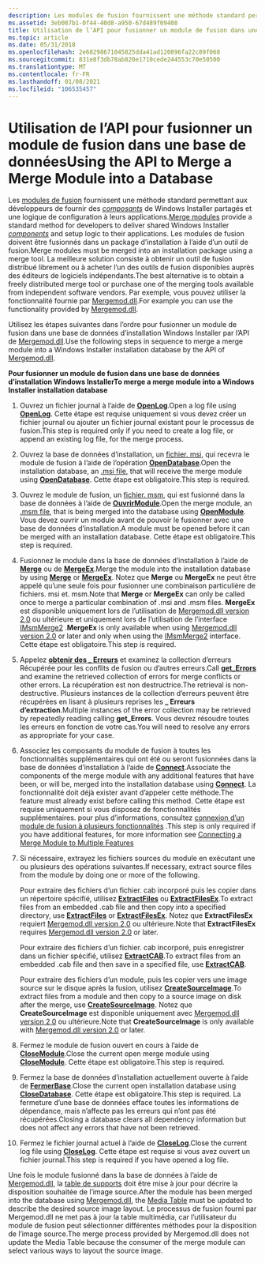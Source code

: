 ```yaml
---
description: Les modules de fusion fournissent une méthode standard permettant aux développeurs de fournir des composants de Windows Installer partagés et une logique de configuration à leurs applications.
ms.assetid: 3eb087b1-0f44-40d8-a950-67d489f09408
title: Utilisation de l’API pour fusionner un module de fusion dans une base de données
ms.topic: article
ms.date: 05/31/2018
ms.openlocfilehash: 2e68298671045825dda41ad120896fa22c89f068
ms.sourcegitcommit: 831e8f3db78ab820e1710cede244553c70e50500
ms.translationtype: MT
ms.contentlocale: fr-FR
ms.lasthandoff: 01/08/2021
ms.locfileid: "106535457"
---
```

# <a name="using-the-api-to-merge-a-merge-module-into-a-database"></a><span data-ttu-id="4d5e4-103">Utilisation de l’API pour fusionner un module de fusion dans une base de données</span><span class="sxs-lookup"><span data-stu-id="4d5e4-103">Using the API to Merge a Merge Module into a Database</span></span>

<span data-ttu-id="4d5e4-104">Les [modules de fusion](merge-modules.md) fournissent une méthode standard permettant aux développeurs de fournir des [*composants*](c-gly.md) de Windows Installer partagés et une logique de configuration à leurs applications.</span><span class="sxs-lookup"><span data-stu-id="4d5e4-104">[Merge modules](merge-modules.md) provide a standard method for developers to deliver shared Windows Installer [*components*](c-gly.md) and setup logic to their applications.</span></span> <span data-ttu-id="4d5e4-105">Les modules de fusion doivent être fusionnés dans un package d’installation à l’aide d’un outil de fusion.</span><span class="sxs-lookup"><span data-stu-id="4d5e4-105">Merge modules must be merged into an installation package using a merge tool.</span></span> <span data-ttu-id="4d5e4-106">La meilleure solution consiste à obtenir un outil de fusion distribué librement ou à acheter l’un des outils de fusion disponibles auprès des éditeurs de logiciels indépendants.</span><span class="sxs-lookup"><span data-stu-id="4d5e4-106">The best alternative is to obtain a freely distributed merge tool or purchase one of the merging tools available from independent software vendors.</span></span> <span data-ttu-id="4d5e4-107">Par exemple, vous pouvez utiliser la fonctionnalité fournie par [Mergemod.dll](merge-module-automation.md).</span><span class="sxs-lookup"><span data-stu-id="4d5e4-107">For example you can use the functionality provided by [Mergemod.dll](merge-module-automation.md).</span></span>

<span data-ttu-id="4d5e4-108">Utilisez les étapes suivantes dans l’ordre pour fusionner un module de fusion dans une base de données d’installation Windows Installer par l’API de [Mergemod.dll](merge-module-automation.md).</span><span class="sxs-lookup"><span data-stu-id="4d5e4-108">Use the following steps in sequence to merge a merge module into a Windows Installer installation database by the API of [Mergemod.dll](merge-module-automation.md).</span></span>

<span data-ttu-id="4d5e4-109">**Pour fusionner un module de fusion dans une base de données d’installation Windows Installer**</span><span class="sxs-lookup"><span data-stu-id="4d5e4-109">**To merge a merge module into a Windows Installer installation database**</span></span>

1.  <span data-ttu-id="4d5e4-110">Ouvrez un fichier journal à l’aide de [**OpenLog**](/windows/win32/api/mergemod/nf-mergemod-imsmmerge-openlog).</span><span class="sxs-lookup"><span data-stu-id="4d5e4-110">Open a log file using [**OpenLog**](/windows/win32/api/mergemod/nf-mergemod-imsmmerge-openlog).</span></span> <span data-ttu-id="4d5e4-111">Cette étape est requise uniquement si vous devez créer un fichier journal ou ajouter un fichier journal existant pour le processus de fusion.</span><span class="sxs-lookup"><span data-stu-id="4d5e4-111">This step is required only if you need to create a log file, or append an existing log file, for the merge process.</span></span>
2.  <span data-ttu-id="4d5e4-112">Ouvrez la base de données d’installation, un [fichier. msi](windows-installer-file-extensions.md), qui recevra le module de fusion à l’aide de l’opération [**OpenDatabase**](/windows/win32/api/mergemod/nf-mergemod-imsmmerge-opendatabase).</span><span class="sxs-lookup"><span data-stu-id="4d5e4-112">Open the installation database, an [.msi file](windows-installer-file-extensions.md), that will receive the merge module using [**OpenDatabase**](/windows/win32/api/mergemod/nf-mergemod-imsmmerge-opendatabase).</span></span> <span data-ttu-id="4d5e4-113">Cette étape est obligatoire.</span><span class="sxs-lookup"><span data-stu-id="4d5e4-113">This step is required.</span></span>
3.  <span data-ttu-id="4d5e4-114">Ouvrez le module de fusion, un [fichier. msm](windows-installer-file-extensions.md), qui est fusionné dans la base de données à l’aide de [**OuvrirModule**](/windows/win32/api/mergemod/nf-mergemod-imsmmerge-openmodule).</span><span class="sxs-lookup"><span data-stu-id="4d5e4-114">Open the merge module, an [.msm file](windows-installer-file-extensions.md), that is being merged into the database using [**OpenModule**](/windows/win32/api/mergemod/nf-mergemod-imsmmerge-openmodule).</span></span> <span data-ttu-id="4d5e4-115">Vous devez ouvrir un module avant de pouvoir le fusionner avec une base de données d’installation.</span><span class="sxs-lookup"><span data-stu-id="4d5e4-115">A module must be opened before it can be merged with an installation database.</span></span> <span data-ttu-id="4d5e4-116">Cette étape est obligatoire.</span><span class="sxs-lookup"><span data-stu-id="4d5e4-116">This step is required.</span></span>
4.  <span data-ttu-id="4d5e4-117">Fusionnez le module dans la base de données d’installation à l’aide de [**Merge**](/windows/win32/api/mergemod/nf-mergemod-imsmmerge-merge) ou de [**MergeEx**](/windows/desktop/api/Mergemod/nf-mergemod-imsmmerge2-mergeex).</span><span class="sxs-lookup"><span data-stu-id="4d5e4-117">Merge the module into the installation database by using [**Merge**](/windows/win32/api/mergemod/nf-mergemod-imsmmerge-merge) or [**MergeEx**](/windows/desktop/api/Mergemod/nf-mergemod-imsmmerge2-mergeex).</span></span> <span data-ttu-id="4d5e4-118">Notez que **Merge** ou **MergeEx** ne peut être appelé qu’une seule fois pour fusionner une combinaison particulière de fichiers. msi et. msm.</span><span class="sxs-lookup"><span data-stu-id="4d5e4-118">Note that **Merge** or **MergeEx** can only be called once to merge a particular combination of .msi and .msm files.</span></span> <span data-ttu-id="4d5e4-119">**MergeEx** est disponible uniquement lors de l’utilisation de [Mergemod.dll version 2,0](merge-module-automation.md) ou ultérieure et uniquement lors de l’utilisation de l’interface [IMsmMerge2](/windows/desktop/api/Mergemod/nn-mergemod-imsmmerge2) .</span><span class="sxs-lookup"><span data-stu-id="4d5e4-119">**MergeEx** is only available when using [Mergemod.dll version 2.0](merge-module-automation.md) or later and only when using the [IMsmMerge2](/windows/desktop/api/Mergemod/nn-mergemod-imsmmerge2) interface.</span></span> <span data-ttu-id="4d5e4-120">Cette étape est obligatoire.</span><span class="sxs-lookup"><span data-stu-id="4d5e4-120">This step is required.</span></span>
5.  <span data-ttu-id="4d5e4-121">Appelez [**obtenir des \_ Erreurs**](/windows/win32/api/mergemod/nf-mergemod-imsmmerge-get_errors) et examinez la collection d’erreurs Récupérée pour les conflits de fusion ou d’autres erreurs.</span><span class="sxs-lookup"><span data-stu-id="4d5e4-121">Call [**get\_Errors**](/windows/win32/api/mergemod/nf-mergemod-imsmmerge-get_errors) and examine the retrieved collection of errors for merge conflicts or other errors.</span></span> <span data-ttu-id="4d5e4-122">La récupération est non destructrice.</span><span class="sxs-lookup"><span data-stu-id="4d5e4-122">The retrieval is non-destructive.</span></span> <span data-ttu-id="4d5e4-123">Plusieurs instances de la collection d’erreurs peuvent être récupérées en lisant à plusieurs reprises les **\_ Erreurs d’extraction**.</span><span class="sxs-lookup"><span data-stu-id="4d5e4-123">Multiple instances of the error collection may be retrieved by repeatedly reading calling **get\_Errors**.</span></span> <span data-ttu-id="4d5e4-124">Vous devrez résoudre toutes les erreurs en fonction de votre cas.</span><span class="sxs-lookup"><span data-stu-id="4d5e4-124">You will need to resolve any errors as appropriate for your case.</span></span>
6.  <span data-ttu-id="4d5e4-125">Associez les composants du module de fusion à toutes les fonctionnalités supplémentaires qui ont été ou seront fusionnées dans la base de données d’installation à l’aide de [**Connect**](/windows/win32/api/mergemod/nf-mergemod-imsmmerge-connect).</span><span class="sxs-lookup"><span data-stu-id="4d5e4-125">Associate the components of the merge module with any additional features that have been, or will be, merged into the installation database using [**Connect**](/windows/win32/api/mergemod/nf-mergemod-imsmmerge-connect).</span></span> <span data-ttu-id="4d5e4-126">La fonctionnalité doit déjà exister avant d’appeler cette méthode.</span><span class="sxs-lookup"><span data-stu-id="4d5e4-126">The feature must already exist before calling this method.</span></span> <span data-ttu-id="4d5e4-127">Cette étape est requise uniquement si vous disposez de fonctionnalités supplémentaires. pour plus d’informations, consultez [connexion d’un module de fusion à plusieurs fonctionnalités](connecting-a-merge-module-to-multiple-features.md) .</span><span class="sxs-lookup"><span data-stu-id="4d5e4-127">This step is only required if you have additional features, for more information see [Connecting a Merge Module to Multiple Features](connecting-a-merge-module-to-multiple-features.md)</span></span>
7.  <span data-ttu-id="4d5e4-128">Si nécessaire, extrayez les fichiers sources du module en exécutant une ou plusieurs des opérations suivantes.</span><span class="sxs-lookup"><span data-stu-id="4d5e4-128">If necessary, extract source files from the module by doing one or more of the following.</span></span>

    <span data-ttu-id="4d5e4-129">Pour extraire des fichiers d’un fichier. cab incorporé puis les copier dans un répertoire spécifié, utilisez [**ExtractFiles**](/windows/win32/api/mergemod/nf-mergemod-imsmmerge-extractfiles) ou [**ExtractFilesEx**](/windows/desktop/api/Mergemod/nf-mergemod-imsmmerge2-extractfilesex).</span><span class="sxs-lookup"><span data-stu-id="4d5e4-129">To extract files from an embedded .cab file and then copy into a specified directory, use [**ExtractFiles**](/windows/win32/api/mergemod/nf-mergemod-imsmmerge-extractfiles) or [**ExtractFilesEx**](/windows/desktop/api/Mergemod/nf-mergemod-imsmmerge2-extractfilesex).</span></span> <span data-ttu-id="4d5e4-130">Notez que **ExtractFilesEx** requiert [Mergemod.dll version 2,0](merge-module-automation.md) ou ultérieure.</span><span class="sxs-lookup"><span data-stu-id="4d5e4-130">Note that **ExtractFilesEx** requires [Mergemod.dll version 2.0](merge-module-automation.md) or later.</span></span>

    <span data-ttu-id="4d5e4-131">Pour extraire des fichiers d’un fichier. cab incorporé, puis enregistrer dans un fichier spécifié, utilisez [**ExtractCAB**](/windows/win32/api/mergemod/nf-mergemod-imsmmerge-extractcab).</span><span class="sxs-lookup"><span data-stu-id="4d5e4-131">To extract files from an embedded .cab file and then save in a specified file, use [**ExtractCAB**](/windows/win32/api/mergemod/nf-mergemod-imsmmerge-extractcab).</span></span>

    <span data-ttu-id="4d5e4-132">Pour extraire des fichiers d’un module, puis les copier vers une image source sur le disque après la fusion, utilisez [**CreateSourceImage**](/windows/desktop/api/Mergemod/nf-mergemod-imsmmerge2-createsourceimage).</span><span class="sxs-lookup"><span data-stu-id="4d5e4-132">To extract files from a module and then copy to a source image on disk after the merge, use [**CreateSourceImage**](/windows/desktop/api/Mergemod/nf-mergemod-imsmmerge2-createsourceimage).</span></span> <span data-ttu-id="4d5e4-133">Notez que **CreateSourceImage** est disponible uniquement avec [Mergemod.dll version 2,0](merge-module-automation.md) ou ultérieure.</span><span class="sxs-lookup"><span data-stu-id="4d5e4-133">Note that **CreateSourceImage** is only available with [Mergemod.dll version 2.0](merge-module-automation.md) or later.</span></span>

8.  <span data-ttu-id="4d5e4-134">Fermez le module de fusion ouvert en cours à l’aide de [**CloseModule**](/windows/win32/api/mergemod/nf-mergemod-imsmmerge-closemodule).</span><span class="sxs-lookup"><span data-stu-id="4d5e4-134">Close the current open merge module using [**CloseModule**](/windows/win32/api/mergemod/nf-mergemod-imsmmerge-closemodule).</span></span> <span data-ttu-id="4d5e4-135">Cette étape est obligatoire.</span><span class="sxs-lookup"><span data-stu-id="4d5e4-135">This step is required.</span></span>
9.  <span data-ttu-id="4d5e4-136">Fermez la base de données d’installation actuellement ouverte à l’aide de [**FermerBase**](/windows/win32/api/mergemod/nf-mergemod-imsmmerge-closedatabase).</span><span class="sxs-lookup"><span data-stu-id="4d5e4-136">Close the current open installation database using [**CloseDatabase**](/windows/win32/api/mergemod/nf-mergemod-imsmmerge-closedatabase).</span></span> <span data-ttu-id="4d5e4-137">Cette étape est obligatoire.</span><span class="sxs-lookup"><span data-stu-id="4d5e4-137">This step is required.</span></span> <span data-ttu-id="4d5e4-138">La fermeture d’une base de données efface toutes les informations de dépendance, mais n’affecte pas les erreurs qui n’ont pas été récupérées.</span><span class="sxs-lookup"><span data-stu-id="4d5e4-138">Closing a database clears all dependency information but does not affect any errors that have not been retrieved.</span></span>
10. <span data-ttu-id="4d5e4-139">Fermez le fichier journal actuel à l’aide de [**CloseLog**](/windows/win32/api/mergemod/nf-mergemod-imsmmerge-closelog).</span><span class="sxs-lookup"><span data-stu-id="4d5e4-139">Close the current log file using [**CloseLog**](/windows/win32/api/mergemod/nf-mergemod-imsmmerge-closelog).</span></span> <span data-ttu-id="4d5e4-140">Cette étape est requise si vous avez ouvert un fichier journal.</span><span class="sxs-lookup"><span data-stu-id="4d5e4-140">This step is required if you have opened a log file.</span></span>

<span data-ttu-id="4d5e4-141">Une fois le module fusionné dans la base de données à l’aide de [Mergemod.dll](merge-module-automation.md), la [table de supports](media-table.md) doit être mise à jour pour décrire la disposition souhaitée de l’image source.</span><span class="sxs-lookup"><span data-stu-id="4d5e4-141">After the module has been merged into the database using [Mergemod.dll](merge-module-automation.md), the [Media Table](media-table.md) must be updated to describe the desired source image layout.</span></span> <span data-ttu-id="4d5e4-142">Le processus de fusion fourni par Mergemod.dll ne met pas à jour la table multimédia, car l’utilisateur du module de fusion peut sélectionner différentes méthodes pour la disposition de l’image source.</span><span class="sxs-lookup"><span data-stu-id="4d5e4-142">The merge process provided by Mergemod.dll does not update the Media Table because the consumer of the merge module can select various ways to layout the source image.</span></span>

 

 

